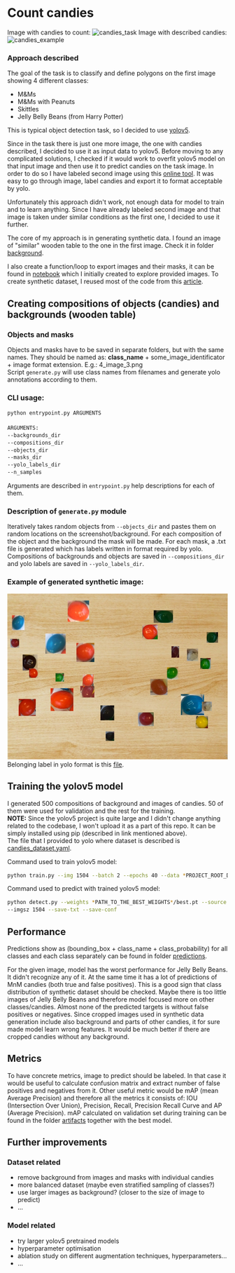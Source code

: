 # Count candies

Image with candies to count:
![candies_task](./candies_task.png)
Image with described candies:
![candies_example](./candies_example.png)

### Approach described
The goal of the task is to classify and define polygons on the first image showing 4 different classes:
- M&Ms
- M&Ms with Peanuts
- Skittles
- Jelly Belly Beans (from Harry Potter)

This is typical object detection task, so I decided to use [yolov5](https://github.com/ultralytics/yolov5).

Since in the task there is just one more image, the one with candies described, I decided to use it as input data to
yolov5. Before moving to any complicated solutions, I checked if it would work to overfit yolov5 model on that input 
image and then use it to predict candies on the task image. In order to do so I have labeled second image using this
[online tool](https://www.makesense.ai/). It was easy to go through image, label candies and export it to format
acceptable by yolo.

Unfortunately this approach didn't work, not enough data for model to train and to learn anything. Since I have 
already labeled second image and that image is taken under similar conditions as the first one, I decided to use it 
further. 

The core of my approach is in generating synthetic data. I found an image of "similar" wooden table to the one in the
first image. Check it in folder [background](./background).

I also create a function/loop to export images and their masks, it can be found in 
[notebook](./explore_and_crop.ipynb) which I initially created to explore provided images. To create 
synthetic dataset, I reused most of the code from this 
[article](https://medium.com/@alexppppp/how-to-create-synthetic-dataset-for-computer-vision-object-detection-fd8ab2fa5249).

## Creating compositions of objects (candies) and backgrounds (wooden table)

### Objects and masks
Objects and masks have to be saved in separate folders, but with the same names. They should be named as: 
**class_name** + some_image_identificator  + image format extension.
E.g.: 4_image_3.png \
Script ``generate.py`` will use class names from filenames and generate yolo annotations according to them.

### CLI usage:
```bash
python entrypoint.py ARGUMENTS

ARGUMENTS:
--backgrounds_dir           
--compositions_dir
--objects_dir
--masks_dir
--yolo_labels_dir
--n_samples
```
Arguments are described in ``entrypoint.py`` help descriptions for each of them.

### Description of ``generate.py`` module
Iteratively takes random objects from ``--objects_dir`` and pastes them on random locations on the screenshot/background.
For each composition of the object and the background the mask will be made. For each mask, a .txt file is generated 
which has labels written in format required by yolo. Compositions of backgrounds and objects are saved in 
``--compositions_dir`` and yolo labels are saved in ``--yolo_labels_dir``.

### Example of generated synthetic image:
![example_of_generated_dataset](./dataset/example_of_generated_dataset/eg.jpg)
Belonging label in yolo format is this [file](./dataset/example_of_generated_dataset/eg.txt).

## Training the yolov5 model

I generated 500 compositions of background and images of candies. 50 of them were used for validation and the rest
for the training. \
**NOTE:** Since the yolov5 project is quite large and I didn't change anything related to the codebase, I
won't upload it as a part of this repo. It can be simply installed using pip (described in link mentioned above). \
The file that I provided to yolo where dataset is described is [candies_dataset.yaml](./candies_dataset.yaml).

Command used to train yolov5 model:
```bash
python train.py --img 1504 --batch 2 --epochs 40 --data *PROJECT_ROOT_DIR*/candies_dataset.yaml --weights yolov5s.pt --rect
```

Command used to predict with trained yolov5 model:
```bash
python detect.py --weights *PATH_TO_THE_BEST_WEIGHTS*/best.pt --source *PROJECT_ROOT_DIR*/candies_task.png \
--imgsz 1504 --save-txt --save-conf  
```

## Performance

Predictions show as (bounding_box + class_name + class_probability) for all classes and each class separately can be 
found in folder [predictions](./predictions).

For the given image, model has the worst performance for Jelly Belly Beans. It didn't recognize any of it. At the same
time it has a lot of predictions of MnM candies (both true and false positives). This is a good
sign that class distribution of synthetic dataset should be checked. Maybe there is too little images of 
Jelly Belly Beans and therefore model focused more on other classes/candies. Almost none of the predicted targets is 
without false positives or negatives. Since cropped images used in synthetic data generation include also background 
and parts of other candies, it for sure made model learn wrong features. It would be much better if there are cropped 
candies without any background.


## Metrics
To have concrete metrics, image to predict should be labeled. In that case it would be useful to calculate confusion 
matrix and extract number of false positives and negatives from it. Other useful metric would be mAP 
(mean Average Precision) and therefore all the metrics it consists of: IOU (Intersection Over Union), 
Precision, Recall, Precision Recall Curve and AP (Average Precision). mAP calculated on validation set during training
can be found in the folder [artifacts](./artifacts) together with the best model.

## Further improvements
### Dataset related
- remove background from images and masks with individual candies
- more balanced dataset (maybe even stratified sampling of classes?)
- use larger images as background? (closer to the size of image to predict)
- ...

### Model related
- try larger yolov5 pretrained models
- hyperparameter optimisation
- ablation study on different augmentation techniques, hyperparameters...
- ...

